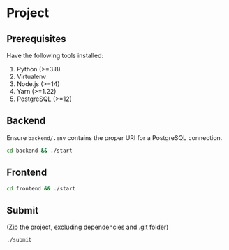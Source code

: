 # Project

## Prerequisites

Have the following tools installed:

1. Python (>=3.8)
2. Virtualenv
3. Node.js (>=14)
4. Yarn (>=1.22)
5. PostgreSQL (>=12)

## Backend

Ensure `backend/.env` contains the proper URI for a PostgreSQL connection.

```sh
cd backend && ./start
```

## Frontend

```sh
cd frontend && ./start
```

## Submit

(Zip the project, excluding dependencies and .git folder)

```sh
./submit
```
